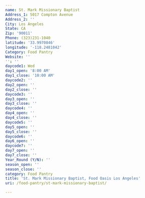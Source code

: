 ```yaml
---
name: St. Mark Missionary Baptist
Address_1: 5017 Compton Avenue
Address_2: ''
City: Los Angeles
State: CA
Zip: '90011'
Phone: (323)231-1040
latitude: '33.9970846'
longitude: '-118.2481042'
Category: Food Pantry
Website: ''
'': ''
daycode1: Wed
day1_open: '8:00 AM'
day1_close: '10:00 AM'
daycode2: ''
day2_open: ''
day2_close: ''
daycode3: ''
day3_open: ''
day3_close: ''
daycode4: ''
day4_open: ''
day4_close: ''
daycode5: ''
day5_open: ''
day5_close: ''
daycode6: ''
day6_open: ''
daycode7: ''
day7_open: ''
day7_close: ''
Year_Round (Y/N): ''
season_open: ''
season_close: ''
category: Food Pantry
title: 'St. Mark Missionary Baptist, Food Oasis Los Angeles'
uri: /food-pantry/st-mark-missionary-baptist/

---
```

